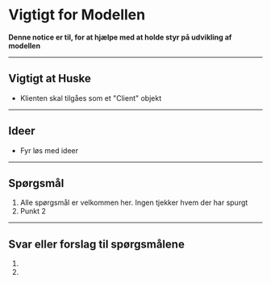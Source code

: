 # Vigtigt for Modellen

**Denne notice er til, for at hjælpe med at holde styr på udvikling af modellen**

---

## Vigtigt at Huske

* Klienten skal tilgåes som et "Client" objekt

---

## Ideer

* Fyr løs med ideer

---

## Spørgsmål

1. Alle spørgsmål er velkommen her. Ingen tjekker hvem der har spurgt
2. Punkt 2

---

## Svar eller forslag til spørgsmålene

1.
2.